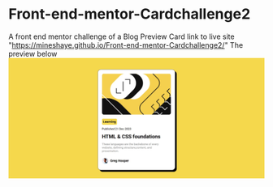 # Front-end-mentor-Cardchallenge2
A front end mentor challenge of a Blog Preview Card
link to live site "https://mineshaye.github.io/Front-end-mentor-Cardchallenge2/"
The preview below 
![Preview](preview.jpg)
